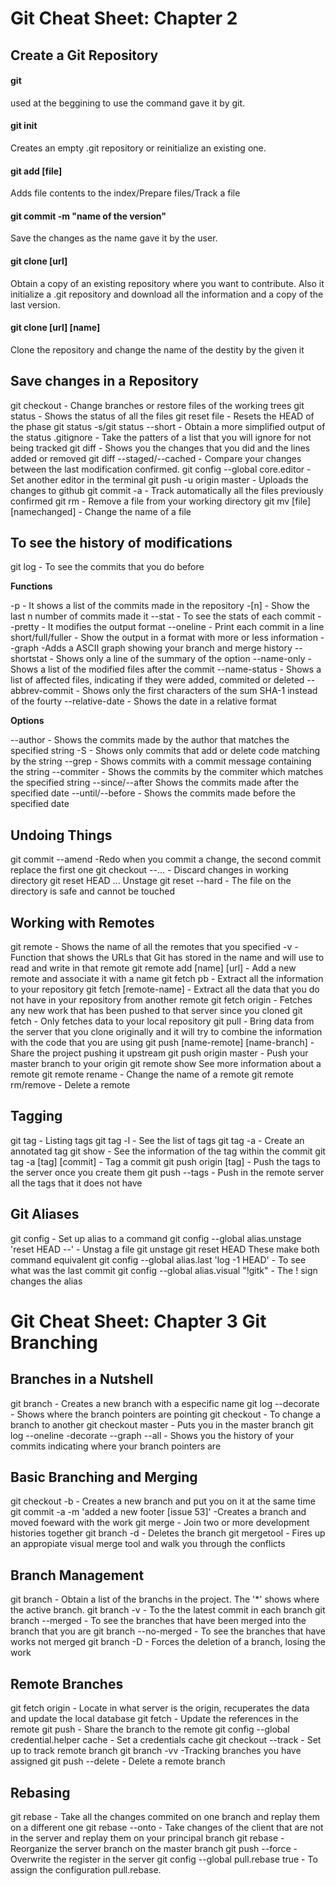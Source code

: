 # Git Cheat Sheet: Chapter 2 #
## Create a Git Repository ##

#### git
used at the beggining to use the command gave it by git.
#### git init
Creates an empty .git repository or reinitialize an existing one.
#### git add [file]
Adds file contents to the index/Prepare files/Track a file
#### git commit -m "name of the version"
Save the changes as the name gave it by the user.
#### git clone [url]
Obtain a copy of an existing repository where you want to contribute.
Also it initialize a .git repository and download all the information and
a copy of the last version.
#### git clone [url] [name]
Clone the repository and change the name of the destity by the given it
 
## Save changes in a Repository ##

git checkout - Change branches or restore files of the working trees
git status - Shows the status of all the files
git reset <HEAD> file - Resets the HEAD of the phase
git status -s/git status --short - Obtain a more simplified output of the status
.gitignore - Take the patters of a list that you will ignore for not being tracked
git diff - Shows you the changes that you did and the lines added or removed
git diff --staged/--cached - Compare your changes between the last modification confirmed.
git config --global core.editor - Set another editor in the terminal
git push -u origin master - Uploads the changes to github
git commit -a - Track automatically all the files previously confirmed
git rm - Remove a file from your working directory
git mv [file] [namechanged] - Change the name of a file

## To see the history of modifications ##

git log - To see the commits that you do before

**Functions**

-p - It shows a list of the commits made in the repository
-[n] - Show the last n number of commits made it
--stat - To see the stats of each commit
--pretty - It modifies the output format
--oneline - Print each commit in a line
short/full/fuller - Show the output in a format with more or less information
--graph -Adds a ASCII graph showing your branch and merge history
--shortstat - Shows only a line of the summary of the option
--name-only - Shows a list of the modified files after the commit
--name-status - Shows a list of affected files, indicating if they were added, commited or deleted
--abbrev-commit - Shows only the first characters of the sum SHA-1 instead of the fourty
--relative-date - Shows the date in a relative format

**Options**

--author - Shows the commits made by the author that matches the specified string
-S - Shows only commits that add or delete code matching by the string
--grep - Shows commits with a commit message containing the string
--commiter - Shows the commits by the commiter which matches the specified string
--since/--after Shows the commits made after the specified date
--until/--before - Shows the commits made before the specified date

## Undoing Things ##

git commit --amend -Redo when you commit a change, the second commit replace the first one
git checkout --<file>... - Discard changes in working directory
git reset HEAD <file>... Unstage
git reset --hard - The file on the directory is safe and cannot be touched

## Working with Remotes ##

git remote - Shows the name of all the remotes that you specified
-v - Function that shows the URLs that Git has stored in the name and will use to read and 
     write in that remote
git remote add [name] [url] - Add a new remote and associate it with a name
git fetch pb - Extract all the information to your repository
git fetch [remote-name] - Extract all the data that you do not have in your repository from
			another remote
git fetch origin - Fetches any new work that has been pushed to that server since you cloned
git fetch - Only fetches data to your local repository
git pull - Bring data from the server that you clone originally and it will try to combine the
	information with the code that you are using
git push [name-remote] [name-branch] - Share the project pushing it upstream
git push origin master - Push your master branch to your origin
git remote show <remote> See more information about a remote
git remote rename - Change the name of a remote
git remote rm/remove - Delete a remote

## Tagging ##

git tag - Listing tags
git tag -l - See the list of tags
git tag -a - Create an annotated tag
git show - See the information of the tag within the commit
git tag -a [tag] [commit] - Tag a commit
git push origin [tag] - Push the tags to the server once you create them
git push --tags - Push in the remote server all the tags that it does not have

## Git Aliases ##

git config - Set up alias to a command
git config --global alias.unstage 'reset HEAD --' - Unstag a file
git unstage <file>
git reset HEAD <file> These make both command equivalent
git config --global alias.last 'log -1 HEAD' - To see what was the last commit
git config --global alias.visual "!gitk" - The ! sign changes the alias

# Git Cheat Sheet: Chapter 3 Git Branching #

## Branches in a Nutshell ##

git branch <name> - Creates a new branch with a especific name
git log --decorate - Shows where the branch pointers are pointing
git checkout <branch> - To change a branch to another
git checkout master - Puts you in the master branch
git log --oneline -decorate --graph --all - Shows you the history of your commits indicating
					where your branch pointers are

## Basic Branching and Merging ##

git checkout -b - Creates a new branch and put you on it at the same time
git commit -a -m 'added a new footer [issue 53]' -Creates a branch and moved foeward with 
						the work
git merge <branch> - Join two or more development histories together
git branch -d <branch> - Deletes the branch
git mergetool - Fires up an appropiate visual merge tool and walk you through the conflicts

## Branch Management ##

git branch - Obtain a list of the branchs in the project. The '*' shows where the active
	   branch.
git branch -v - To the the latest commit in each branch
git branch --merged - To see the branches that have been merged into the branch that you are
git branch --no-merged - To see the branches that have works not merged
git branch -D - Forces the deletion of a branch, losing the work

## Remote Branches ##

git fetch origin - Locate in what server is the origin, recuperates the data and update the
		local database
git fetch - Update the references in the remote
git push <remote> <branch> - Share the branch to the remote
git config --global credential.helper cache - Set a credentials cache
git checkout --track - Set up to track remote branch
git branch -vv -Tracking branches you have assigned
git push --delete <branch> - Delete a remote branch

## Rebasing ##

git rebase - Take all the changes commited on one branch and replay them on a different one
git rebase --onto - Take changes of the client that are not in the server and replay them
		   on your principal branch
git rebase <basebranch> <topicbranch> - Reorganize the server branch on the master branch
git push --force - Overwrite the register in the server
git config --global pull.rebase true - To assign the configuration pull.rebase. 

